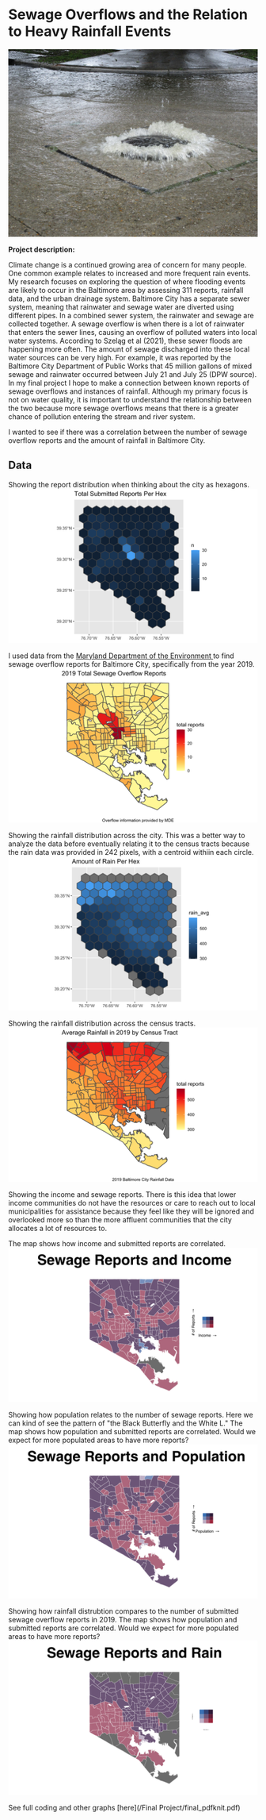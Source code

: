 # Sewage Overflows and the Relation to Heavy Rainfall Events

<img src= "/Final Project/BIN/1600px-Terrytown_LA_Deluge_July_2016_02.jpg">

**Project description:**  

Climate change is a continued growing area of concern for many people. One common example relates to increased and more frequent rain events. My research focuses on exploring the question of where flooding events are likely to occur in the Baltimore area by assessing 311 reports, rainfall data, and the urban drainage system. Baltimore City has a separate sewer system, meaning that rainwater and sewage water are diverted using different pipes. In a combined sewer system, the rainwater and sewage are collected together. A sewage overflow is when there is a lot of rainwater that enters the sewer lines, causing an overflow of polluted waters into local water systems. According to Szeląg et al (2021), these sewer floods are happening more often. The amount of sewage discharged into these local water sources can be very high. For example, it was reported by the Baltimore City Department of Public Works that 45 million gallons of mixed sewage and rainwater occurred between July 21 and July 25 (DPW source). In my final project I hope to make a connection between known reports of sewage overflows and instances of rainfall. Although my primary focus is not on water quality, it is important to understand the relationship between the two because more sewage overflows means that there is a greater chance of pollution entering the stream and river system.

I wanted to see if there was a correlation between the number of sewage overflow reports and the amount of rainfall in Baltimore City. 

## Data

Showing the report distribution when thinking about the city as hexagons.
<img src="/Final Project/BIN/reportsbyhex.png?raw=true">

I used data from the [Maryland Department of the Environment ]([url](https://mde.maryland.gov/programs/water/compliance/pages/reportedseweroverflow.aspx)) to find sewage overflow reports for Baltimore City, specifically from the year 2019. 
<img src="/Final Project/BIN/reports.png?raw=true">

Showing the rainfall distribution across the city. This was a better way to analyze the data before eventually relating it to the census tracts because the rain data was provided in 242 pixels, with a centroid withiin each circle.
<img src="/Final Project/BIN/rainbyhex.png?raw=true">

Showing the rainfall distribution across the census tracts. 
<img src="/Final Project/BIN/raindistribution by hex.png?raw=true">


Showing the income and sewage reports. There is this idea that lower income communities do not have the resources or care to reach out to local municipalities for assistance because they feel like they will be ignored and overlooked more so than the more affluent communities that the city allocates a lot of resources to.

The map shows how income and submitted reports are correlated. 
<img src="/Final Project/BIN/reportsandincome.png?raw=true">


Showing how population relates to the number of sewage reports. Here we can kind of see the pattern of "the Black Butterfly and the White L."
The map shows how population and submitted reports are correlated. Would we expect for more populated areas to have more reports?
<img src="/Final Project/BIN/reportsandpopulation.png?raw=true">


Showing how rainfall distrubtion compares to the number of submitted sewage overflow reports in 2019.
The map shows how population and submitted reports are correlated. Would we expect for more populated areas to have more reports?
<img src="/Final Project/BIN/reportsandrain.png?raw=true">


See full coding and other graphs [here](/Final Project/final_pdfknit.pdf)

